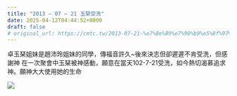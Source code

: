 ```yaml
---
title: "2013 – 07 – 21 玉琹受洗"
date: 2025-04-12T04:44:52+0800
draft: false
# original_url: https://cmtc.tw/2013-07-21-%e7%8e%89%e7%90%b9%e5%8f%97%e6%b4%97
---
```




卓玉琹姐妹是趙沛玲姐妹的同學，傳福音許久~後來決志但卻遲遲不肯受洗，但感謝神 在一次聚會中玉琹被神感動，願意在當天102-7-21受洗，如今熱切渴慕追求神。願神大大使用她的生命

![](/images/玉琹受洗.jpg)

